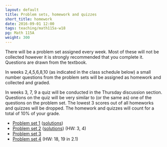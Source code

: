 ```yaml
---
layout: default
title: Problem sets, homework and quizzes
short_title: homework
date: 2016-09-01 12:00
tags: teaching/math115a-w18
pg: Math 115A
weight: 300
---
```


There will be a problem set assigned every week. Most of these will not be collected however it is strongly recommended that you complete it. Questions are drawn from the textbook.

In weeks 2,4,5,6,8,10 (as indicated in the class schedule below) a small number questions from the problem sets will be assigned as homework and collected and graded. 

In weeks 3, 7, 9 a quiz will be conducted in the Thursday discussion section. Questions on the quiz will be very similar to (or the same as) one of the questions on the problem set. The lowest 3 scores out of all homeworks and quizzes will be dropped. The homework and quizzes will count for a total of 10% of your grade.

- [Problem set 1][ps1] ([solutions](ps/ps1s.pdf))
- [Problem set 2][ps2] ([solutions](ps/ps2s.pdf)) (HW: 3, 4)
- [Problem set 3][ps3]
- [Problem set 4][ps4] (HW: 18, 19 in 2.1)


[ps1]: ps/ps1.pdf
[ps2]: ps/ps2.pdf
[ps3]: ps/ps3.pdf
[ps4]: ps/ps4.pdf
[ps5]: ps/ps5.pdf
[ps6]: ps/ps6.pdf
[ps7]: ps/ps7.pdf
[ps8]: ps/ps8.pdf
[ps9]: ps/ps9.pdf
[ps10]: ps/ps10.pdf
